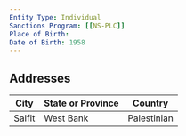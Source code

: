 ```yaml
---
Entity Type: Individual
Sanctions Program: [[NS-PLC]]
Place of Birth: 
Date of Birth: 1958
---
```




## Addresses
| City | State or Province | Country | 
|------|-------------------|---------|
| Salfit | West Bank | Palestinian |
